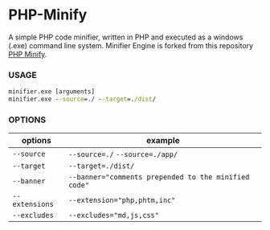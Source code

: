 # PHP-Minify
A simple PHP code minifier, written in PHP and executed as a windows (.exe) command line system.
Minifier Engine is forked from this repository [PHP Minify](https://github.com/basselin/php-minify).

### USAGE
```cmd
minifier.exe [arguments]
minifier.exe --source=./ --target=./dist/
```
### OPTIONS
| options | example |
|-|-|
| `--source` | `--source=./` `--source=./app/` |
| `--target` | `--target=./dist/` |
| `--banner` | `--banner="comments prepended to the minified code"` |
| `--extensions` | `--extension="php,phtm,inc"` |
| `--excludes` | `--excludes="md,js,css"` |
